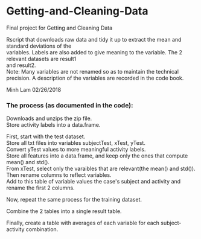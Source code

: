 # Getting-and-Cleaning-Data
Final project for Getting and Cleaning Data

Rscript that downloads raw data and tidy it up to extract the mean and standard deviations of the  
variables. Labels are also added to give meaning to the variable.  The 2 relevant datasets are result1  
and result2.  
Note: Many variables are not renamed so as to maintain the technical precision. A description of the variables are recorded in the code book.

Minh Lam
02/26/2018

### The process (as documented in the code):
Downloads and unzips the zip file.   
Store activity labels into a data.frame.  

First, start with the test dataset.  
Store all txt files into variables subjectTest, xTest, yTest.  
Convert yTest values to more meaningful activity labels.  
Store all features into a data.frame, and keep only the ones that compute mean() and std().  
From xTest, select only the varaibles that are relevant(the mean() and std()). Then rename columns to reflect variables.  
Add to this table of variable values the case's subject and activity and rename the first 2 columns.  

Now, repeat the same process for the training dataset.  

Combine the 2 tables into a single result table.  

Finally, create a table with averages of each variable for each subject-activity combination.  
